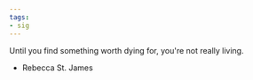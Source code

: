 ```yaml
---
tags:
- sig
---
```




Until you find something worth dying for, you're not really living. 

- Rebecca St. James